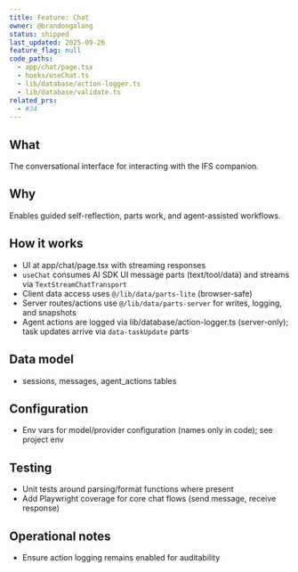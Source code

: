 ```yaml
---
title: Feature: Chat
owner: @brandongalang
status: shipped
last_updated: 2025-09-26
feature_flag: null
code_paths:
  - app/chat/page.tsx
  - hooks/useChat.ts
  - lib/database/action-logger.ts
  - lib/database/validate.ts
related_prs:
  - #34
---
```


## What
The conversational interface for interacting with the IFS companion.

## Why
Enables guided self-reflection, parts work, and agent-assisted workflows.

## How it works
- UI at app/chat/page.tsx with streaming responses
- `useChat` consumes AI SDK UI message parts (text/tool/data) and streams via `TextStreamChatTransport`
- Client data access uses `@/lib/data/parts-lite` (browser-safe)
- Server routes/actions use `@/lib/data/parts-server` for writes, logging, and snapshots
- Agent actions are logged via lib/database/action-logger.ts (server-only); task updates arrive via `data-taskUpdate` parts

## Data model
- sessions, messages, agent_actions tables

## Configuration
- Env vars for model/provider configuration (names only in code); see project env

## Testing
- Unit tests around parsing/format functions where present
- Add Playwright coverage for core chat flows (send message, receive response)

## Operational notes
- Ensure action logging remains enabled for auditability
